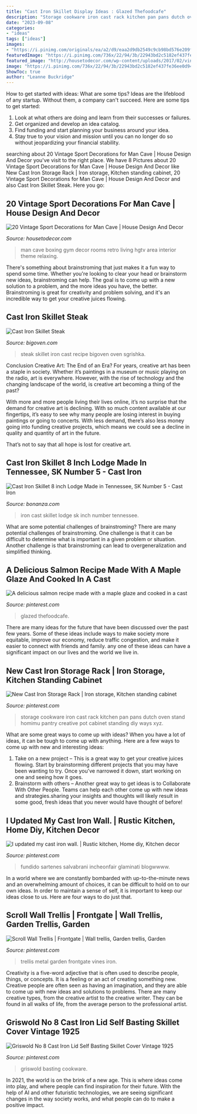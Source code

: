 ```yaml
---
title: "Cast Iron Skillet Display Ideas : Glazed Thefoodcafe"
description: "Storage cookware iron cast rack kitchen pan pans dutch oven stand homimu pantry creative pot cabinet standing diy ways xyz"
date: "2023-09-08"
categories:
- "ideas"
tags: ["ideas"]
images:
- "https://i.pinimg.com/originals/ea/a2/d9/eaa2d9db2549c9cb98bd576e209f4dcf.jpg"
featuredImage: "https://i.pinimg.com/736x/22/94/3b/22943bd2c5182ef437fe36ee0d94599f--iron-trellis-metal-trellis.jpg"
featured_image: "http://housetodecor.com/wp-content/uploads/2017/02/vintage-boxing-room-ideas-for-man-cave.jpg"
image: "https://i.pinimg.com/736x/22/94/3b/22943bd2c5182ef437fe36ee0d94599f--iron-trellis-metal-trellis.jpg"
ShowToc: true
author: "Leanne Buckridge"
---
```



How to get started with ideas: What are some tips?
Ideas are the lifeblood of any startup. Without them, a company can't succeed. Here are some tips to get started:
1. Look at what others are doing and learn from their successes or failures.
2. Get organized and develop an idea catalog. 
3. Find funding and start planning your business around your idea.  
4. Stay true to your vision and mission until you can no longer do so without jeopardizing your financial stability.

	

		
searching about 20 Vintage Sport Decorations for Man Cave | House Design And Decor you've visit to the right place. We have 8 Pictures about 20 Vintage Sport Decorations for Man Cave | House Design And Decor like New Cast Iron Storage Rack | Iron storage, Kitchen standing cabinet, 20 Vintage Sport Decorations for Man Cave | House Design And Decor and also Cast Iron Skillet Steak. Here you go:
		
    
## 20 Vintage Sport Decorations For Man Cave | House Design And Decor

<img loading=lazy src="http://housetodecor.com/wp-content/uploads/2017/02/vintage-boxing-room-ideas-for-man-cave.jpg" onerror="this.onerror=null;this.src='https://tse1.mm.bing.net/th?id=OIP.mKcZIXYR0Btejh09EbIXQwHaJ3&amp;pid=15.1';" alt="20 Vintage Sport Decorations for Man Cave | House Design And Decor">

_Source: housetodecor.com_

>man cave boxing gym decor rooms retro living hgtv area interior theme relaxing. 

	

There's something about brainstroming that just makes it a fun way to spend some time. Whether you're looking to clear your head or brainstorm new ideas, brainstroming can help. The goal is to come up with a new solution to a problem, and the more ideas you have, the better. Brainstroming is great for creativity and problem solving, and it's an incredible way to get your creative juices flowing.

    
## Cast Iron Skillet Steak

<img loading=lazy src="https://bigoven-res.cloudinary.com/image/upload/t_recipe-1280/cast-iron-skillet-steak.jpg" onerror="this.onerror=null;this.src='https://tse3.mm.bing.net/th?id=OIP.pcCrqS6_d3_3ptm-Jg8mpAHaHa&amp;pid=15.1';" alt="Cast Iron Skillet Steak">

_Source: bigoven.com_

>steak skillet iron cast recipe bigoven oven sgrishka. 

	

Conclusion
Creative Art: The End of an Era?
For years, creative art has been a staple in society. Whether it’s paintings in a museum or music playing on the radio, art is everywhere. However, with the rise of technology and the changing landscape of the world, is creative art becoming a thing of the past?

With more and more people living their lives online, it’s no surprise that the demand for creative art is declining. With so much content available at our fingertips, it’s easy to see why many people are losing interest in buying paintings or going to concerts. With less demand, there’s also less money going into funding creative projects, which means we could see a decline in quality and quantity of art in the future.

That’s not to say that all hope is lost for creative art.

    
## Cast Iron Skillet 8 Inch Lodge Made In Tennessee, SK Number 5 - Cast Iron

<img loading=lazy src="https://images.bonanzastatic.com/afu/images/1922/8812/10/Cast_Iron_Skillet_8_inch_SK_Number_5_Lodge_01.JPG" onerror="this.onerror=null;this.src='https://tse4.mm.bing.net/th?id=OIP.T3cHeyqoAe8SeACGhcJQjAHaNK&amp;pid=15.1';" alt="Cast Iron Skillet 8 inch Lodge Made in Tennessee, SK Number 5 - Cast Iron">

_Source: bonanza.com_

>iron cast skillet lodge sk inch number tennessee. 

	

What are some potential challenges of brainstroming?
There are many potential challenges of brainstroming. One challenge is that it can be difficult to determine what is important in a given problem or situation. Another challenge is that brainstroming can lead to overgeneralization and simplified thinking.

    
## A Delicious Salmon Recipe Made With A Maple Glaze And Cooked In A Cast

<img loading=lazy src="https://i.pinimg.com/originals/ea/a2/d9/eaa2d9db2549c9cb98bd576e209f4dcf.jpg" onerror="this.onerror=null;this.src='https://tse2.mm.bing.net/th?id=OIP.YWEjVQUgIuNxBbjtZrAb4gHaLH&amp;pid=15.1';" alt="A delicious salmon recipe made with a maple glaze and cooked in a cast">

_Source: pinterest.com_

>glazed thefoodcafe. 

	

There are many ideas for the future that have been discussed over the past few years. Some of these ideas include ways to make society more equitable, improve our economy, reduce traffic congestion, and make it easier to connect with friends and family. any one of these ideas can have a significant impact on our lives and the world we live in.

    
## New Cast Iron Storage Rack | Iron Storage, Kitchen Standing Cabinet

<img loading=lazy src="https://i.pinimg.com/originals/34/af/48/34af48102e29212accc58e47f36ca6e9.jpg" onerror="this.onerror=null;this.src='https://tse2.mm.bing.net/th?id=OIP.08Qu9t4c1Z7obWzsTt1ixwHaJ4&amp;pid=15.1';" alt="New Cast Iron Storage Rack | Iron storage, Kitchen standing cabinet">

_Source: pinterest.com_

>storage cookware iron cast rack kitchen pan pans dutch oven stand homimu pantry creative pot cabinet standing diy ways xyz. 

	

What are some great ways to come up with ideas?
When you have a lot of ideas, it can be tough to come up with anything. Here are a few ways to come up with new and interesting ideas: 
1. Take on a new project – This is a great way to get your creative juices flowing. Start by brainstorming different projects that you may have been wanting to try. Once you’ve narrowed it down, start working on one and seeing how it goes. 
2. Brainstorm with others – Another great way to get ideas is to Collaborate With Other People. Teams can help each other come up with new ideas and strategies.sharing your insights and thoughts will likely result in some good, fresh ideas that you never would have thought of before! 

    
## I Updated My Cast Iron Wall. | Rustic Kitchen, Home Diy, Kitchen Decor

<img loading=lazy src="https://i.pinimg.com/originals/49/0c/a9/490ca973f296ce9954532faf011ad6da.jpg" onerror="this.onerror=null;this.src='https://tse4.mm.bing.net/th?id=OIP.HDz5u6BWyL3YnS3Gap6JtwHaLz&amp;pid=15.1';" alt="I updated my cast iron wall. | Rustic kitchen, Home diy, Kitchen decor">

_Source: pinterest.com_

>fundido sartenes salvabrani incheonfair glaminati blogwwww. 

	

In a world where we are constantly bombarded with up-to-the-minute news and an overwhelming amount of choices, it can be difficult to hold on to our own ideas. In order to maintain a sense of self, it is important to keep our ideas close to us. Here are four ways to do just that.

    
## Scroll Wall Trellis | Frontgate | Wall Trellis, Garden Trellis, Garden

<img loading=lazy src="https://i.pinimg.com/736x/22/94/3b/22943bd2c5182ef437fe36ee0d94599f--iron-trellis-metal-trellis.jpg" onerror="this.onerror=null;this.src='https://tse3.mm.bing.net/th?id=OIP.1oRbsfmvoiwwAxYUg4tdJQHaHa&amp;pid=15.1';" alt="Scroll Wall Trellis | Frontgate | Wall trellis, Garden trellis, Garden">

_Source: pinterest.com_

>trellis metal garden frontgate vines iron. 

	

Creativity is a five-word adjective that is often used to describe people, things, or concepts. It is a feeling or an act of creating something new. Creative people are often seen as having an imagination, and they are able to come up with new ideas and solutions to problems. There are many creative types, from the creative artist to the creative writer. They can be found in all walks of life, from the average person to the professional artist.

    
## Griswold No 8 Cast Iron Lid Self Basting Skillet Cover Vintage 1925

<img loading=lazy src="https://i.pinimg.com/736x/2f/86/2a/2f862a2abdb93cd14989592452c03594--skillets-irons.jpg" onerror="this.onerror=null;this.src='https://tse2.mm.bing.net/th?id=OIP.xdKL1mS1FEDhYB6A8nyzSAFMC7&amp;pid=15.1';" alt="Griswold No 8 Cast Iron Lid Self Basting Skillet Cover Vintage 1925">

_Source: pinterest.com_

>griswold basting cookware. 

	

In 2021, the world is on the brink of a new age. This is where ideas come into play, and where people can find inspiration for their future. With the help of AI and other futuristic technologies, we are seeing significant changes in the way society works, and what people can do to make a positive impact.

